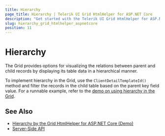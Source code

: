 ```yaml
---
title: Hierarchy
page_title: Hierarchy | Telerik UI Grid HtmlHelper for ASP.NET Core
description: "Get started with the Telerik UI Grid HtmlHelper for ASP.NET Core and display its parent and child records by applying hierarchy to its structure."
slug: hierarchy_grid_htmlhelper_aspnetcore
position: 11
---
```


# Hierarchy

The Grid provides options for visualizing the relations between parent and child records by displaying its table data in a hierarchical manner.

To implement hierarchy in the Grid, use the `ClientDetailTemplateId()` method and filter the records in the child table based on the parent key field value. For a runnable example, refer to the [demo on using hierarchy in the Grid](https://demos.telerik.com/aspnet-core/grid/hierarchy).

## See Also

* [Hierarchy by the Grid HtmlHelper for ASP.NET Core (Demo)](https://demos.telerik.com/aspnet-core/grid/hierarchy)
* [Server-Side API](/api/grid)
